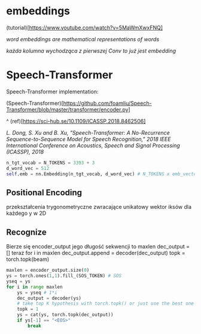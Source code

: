 # embeddings

(tutorial)[https://www.youtube.com/watch?v=5MaWmXwxFNQ]

*word embeddings are mathematical representations of words*

*każda kolumna wychodząca z pierwszej Conv to już jest embedding*

# Speech-Transformer

Speech-Transformer implementation:

(Speech-Transformer)[https://github.com/foamliu/Speech-Transformer/blob/master/transformer/encoder.py]

^ (ref)[https://sci-hub.se/10.1109/ICASSP.2018.8462506]

*L. Dong, S. Xu and B. Xu, "Speech-Transformer: A No-Recurrence Sequence-to-Sequence Model for Speech Recognition," 2018 IEEE International Conference on Acoustics, Speech and Signal Processing (ICASSP), 2018*

```python
n_tgt_vocab = N_TOKENS = 3393 + 3
d_word_vec = 512
self.emb = nn.Embedding(n_tgt_vocab, d_word_vec) # N_TOKENS x emb_vector_length
```

## Positional Encoding

przekształcenia trygonometryczne zwracające unikatowy wektor iksów dla każdego y w 2D

## Recognize

Bierze się encoder_output
jego długość sekwencji to maxlen
dec_output = [<SOS>]
teraz for i in maxlen
    dec_output.append = decoder(dec_output)
    topk = torch.topk(beam)

```python
maxlen = encoder_output.size(0)
ys = torch.ones(1,1).fill_(SOS_TOKEN) # SOS
yseq = ys
for i in range maxlen
    ys = yseq # 1*i
    dec_output = decoder(ys)
    # take top K hypothesis with torch.topk() or just use the best one each time
    topk = 1
    ys = cat(ys, torch.topk(dec_output))
    if ys[-1] == "<EOS>"
        break
```


